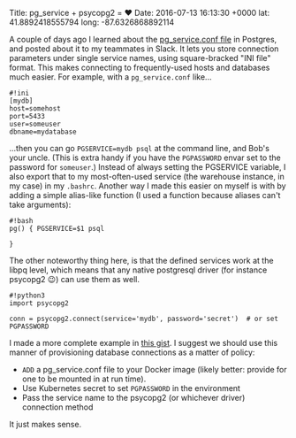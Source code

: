 Title: pg_service + psycopg2 = ❤️
Date: 2016-07-13 16:13:30 +0000
lat: 41.8892418555794
long: -87.6326868892114

A couple of days ago I learned about the [pg_service.conf file](https://www.postgresql.org/docs/current/static/libpq-pgservice.html) in Postgres, and posted about it to my teammates in Slack. It lets you store connection parameters under single service names, using square-bracked "INI file" format. This makes connecting to frequently-used hosts and databases much easier. For example, with a `pg_service.conf` like...

```
#!ini
[mydb]
host=somehost
port=5433
user=someuser
dbname=mydatabase
```

...then you can go `PGSERVICE=mydb psql` at the command line, and Bob's your uncle. (This is extra handy if you have the `PGPASSWORD` envar set to the password for `someuser`.) Instead of always setting the PGSERVICE variable, I also export that to my most-often-used service (the warehouse instance, in my case) in my `.bashrc`. Another way I made this easier on myself is with by adding a simple alias-like function (I used a function because aliases can't take arguments):

```
#!bash
pg() { PGSERVICE=$1 psql

}
```

The other noteworthy thing here, is that the defined services work at the libpq level, which means that any native postgresql driver (for instance psycopg2 😉) can use them as well.

```
#!python3
import psycopg2

conn = psycopg2.connect(service='mydb', password='secret')  # or set PGPASSWORD
```

I made a more complete example in [this gist](https://gist.github.com/tym-oao/33baf67bb332cebc4b20f7211dbedf59). I suggest we should use this manner of provisioning database connections as a matter of policy:

- `ADD` a pg_service.conf file to your Docker image (likely better: provide for one to be mounted in at run time).
- Use Kubernetes secret to set `PGPASSWORD` in the environment
- Pass the service name to the psycopg2 (or whichever driver) connection method

It just makes sense.

